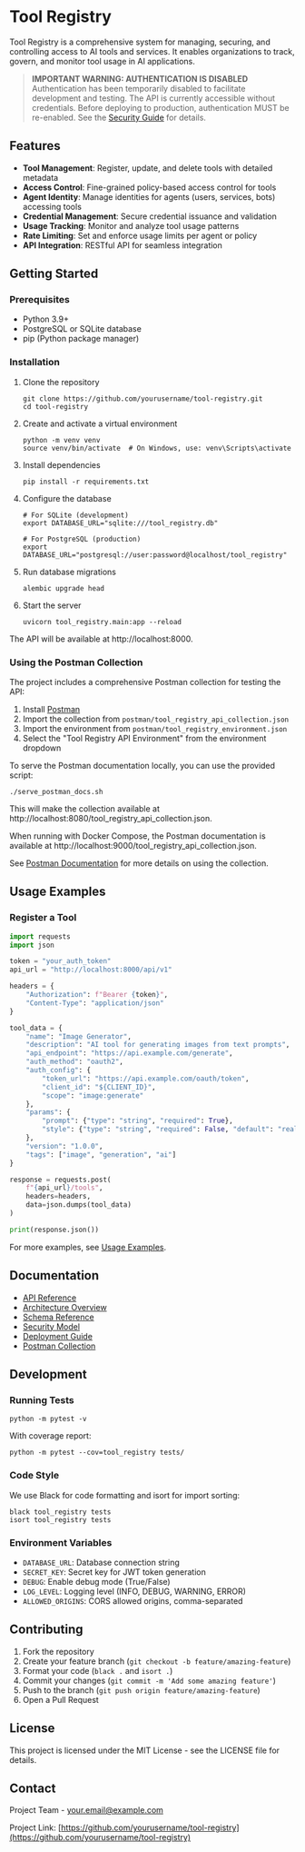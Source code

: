 # Tool Registry

Tool Registry is a comprehensive system for managing, securing, and controlling access to AI tools and services. It enables organizations to track, govern, and monitor tool usage in AI applications.

> **IMPORTANT WARNING: AUTHENTICATION IS DISABLED**  
> Authentication has been temporarily disabled to facilitate development and testing. The API is currently accessible without credentials. Before deploying to production, authentication MUST be re-enabled. See the [Security Guide](docs/security_guide.md) for details.

## Features

- **Tool Management**: Register, update, and delete tools with detailed metadata
- **Access Control**: Fine-grained policy-based access control for tools
- **Agent Identity**: Manage identities for agents (users, services, bots) accessing tools
- **Credential Management**: Secure credential issuance and validation
- **Usage Tracking**: Monitor and analyze tool usage patterns
- **Rate Limiting**: Set and enforce usage limits per agent or policy
- **API Integration**: RESTful API for seamless integration

## Getting Started

### Prerequisites

- Python 3.9+
- PostgreSQL or SQLite database
- pip (Python package manager)

### Installation

1. Clone the repository
   ```
   git clone https://github.com/yourusername/tool-registry.git
   cd tool-registry
   ```

2. Create and activate a virtual environment
   ```
   python -m venv venv
   source venv/bin/activate  # On Windows, use: venv\Scripts\activate
   ```

3. Install dependencies
   ```
   pip install -r requirements.txt
   ```

4. Configure the database
   ```
   # For SQLite (development)
   export DATABASE_URL="sqlite:///tool_registry.db"
   
   # For PostgreSQL (production)
   export DATABASE_URL="postgresql://user:password@localhost/tool_registry"
   ```

5. Run database migrations
   ```
   alembic upgrade head
   ```

6. Start the server
   ```
   uvicorn tool_registry.main:app --reload
   ```

The API will be available at http://localhost:8000.

### Using the Postman Collection

The project includes a comprehensive Postman collection for testing the API:

1. Install [Postman](https://www.postman.com/downloads/)
2. Import the collection from `postman/tool_registry_api_collection.json`
3. Import the environment from `postman/tool_registry_environment.json`
4. Select the "Tool Registry API Environment" from the environment dropdown

To serve the Postman documentation locally, you can use the provided script:
```
./serve_postman_docs.sh
```

This will make the collection available at http://localhost:8080/tool_registry_api_collection.json.

When running with Docker Compose, the Postman documentation is available at http://localhost:9000/tool_registry_api_collection.json.

See [Postman Documentation](postman/README.md) for more details on using the collection.

## Usage Examples

### Register a Tool

```python
import requests
import json

token = "your_auth_token"
api_url = "http://localhost:8000/api/v1"

headers = {
    "Authorization": f"Bearer {token}",
    "Content-Type": "application/json"
}

tool_data = {
    "name": "Image Generator",
    "description": "AI tool for generating images from text prompts",
    "api_endpoint": "https://api.example.com/generate",
    "auth_method": "oauth2",
    "auth_config": {
        "token_url": "https://api.example.com/oauth/token",
        "client_id": "${CLIENT_ID}",
        "scope": "image:generate"
    },
    "params": {
        "prompt": {"type": "string", "required": True},
        "style": {"type": "string", "required": False, "default": "realistic"}
    },
    "version": "1.0.0",
    "tags": ["image", "generation", "ai"]
}

response = requests.post(
    f"{api_url}/tools",
    headers=headers,
    data=json.dumps(tool_data)
)

print(response.json())
```

For more examples, see [Usage Examples](docs/usage_examples.md).

## Documentation

- [API Reference](docs/api_reference.md)
- [Architecture Overview](docs/architecture.md)
- [Schema Reference](docs/schema_reference.md)
- [Security Model](docs/security.md)
- [Deployment Guide](docs/deployment.md)
- [Postman Collection](postman/README.md)

## Development

### Running Tests

```
python -m pytest -v
```

With coverage report:

```
python -m pytest --cov=tool_registry tests/
```

### Code Style

We use Black for code formatting and isort for import sorting:

```
black tool_registry tests
isort tool_registry tests
```

### Environment Variables

- `DATABASE_URL`: Database connection string
- `SECRET_KEY`: Secret key for JWT token generation
- `DEBUG`: Enable debug mode (True/False)
- `LOG_LEVEL`: Logging level (INFO, DEBUG, WARNING, ERROR)
- `ALLOWED_ORIGINS`: CORS allowed origins, comma-separated

## Contributing

1. Fork the repository
2. Create your feature branch (`git checkout -b feature/amazing-feature`)
3. Format your code (`black .` and `isort .`)
4. Commit your changes (`git commit -m 'Add some amazing feature'`)
5. Push to the branch (`git push origin feature/amazing-feature`)
6. Open a Pull Request

## License

This project is licensed under the MIT License - see the LICENSE file for details.

## Contact

Project Team - your.email@example.com

Project Link: [https://github.com/yourusername/tool-registry](https://github.com/yourusername/tool-registry) 